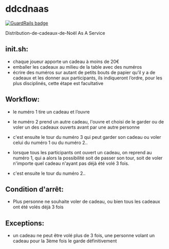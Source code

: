 ddcdnaas
========

[![GuardRails badge](https://badges.production.guardrails.io/moul/ddcdnaas.svg)](https://www.guardrails.io)

Distribution-de-cadeaux-de-Noël As A Service


init.sh:
--------

- chaque joueur apporte un cadeau à moins de 20€
- emballer les cadeaux au milieu de la table avec des numéros
- écrire des numéros sur autant de petits bouts de papier qu’il y a de cadeaux et les donner aux participants, ils indiqueront l’ordre, pour les plus disciplinés, cette étape est facultative


Workflow:
---------

- le numéro 1 tire un cadeau et l’ouvre
- le numéro 2 prend un autre cadeau, l'ouvre et choisi de le garder ou de voler un des cadeaux ouverts avant par une autre personne
- c'est ensuite le tour du numéro 3 qui peut garder son cadeau ou voler celui du numéro 1 ou du numéro 2..

- lorsque tous les participants ont ouvert un cadeau, on reprend au numéro 1, qui a alors la possibilité soit de passer son tour, soit de voler n'importe quel cadeau n'ayant pas déjà été volé 3 fois.
- c'est ensuite le tour du numéro 2..

Condition d'arrêt:
------------------

- Plus personne ne souhaite voler de cadeau, ou bien tous les cadeaux ont été volés déjà 3 fois

Exceptions:
-----------

- un cadeau ne peut être volé plus de 3 fois, une personne volant un cadeau pour la 3ème fois le garde définitivement
